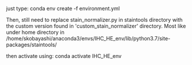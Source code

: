 just type:
conda env create -f environment.yml

Then, still need to replace stain_normalizer.py in staintools directory with the custom version found in 'custom_stain_normalizer' directory. Most like under home directory in /home/skobayashi/anaconda3/envs/IHC_HE_env/lib/python3.7/site-packages/staintools/

then activate using:
conda activate IHC_HE_env
